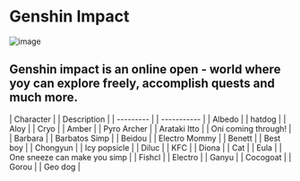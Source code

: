 #  Genshin Impact

![image](https://user-images.githubusercontent.com/102704355/161384782-4dec4ee7-31f9-4e15-9437-51898c88386b.png)

## Genshin impact is an online open - world where yoy can explore freely, accomplish quests and much more. 

| Character | | Description |
| --------- | | ----------- |
| Albedo | | hatdog |
| Aloy | | Cryo |
| Amber | | Pyro Archer |
| Arataki Itto | | Oni coming through! |
| Barbara | | Barbatos Simp |
| Beidou | | Electro Mommy |
| Benett | | Best boy |
| Chongyun | | Icy popsicle |
| Diluc | | KFC |
| Diona | | Cat |
| Eula | | One sneeze can make you simp |
| Fishcl | | Electro |
| Ganyu | | Cocogoat |
| Gorou | | Geo dog |
